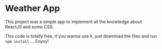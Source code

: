 # Weather App

This project was a simple app to implement all the knowledge about ReactJS and some CSS.

This code is totally free, if you wanna use it, just download the files and run `npm install` ... Enyoy!
